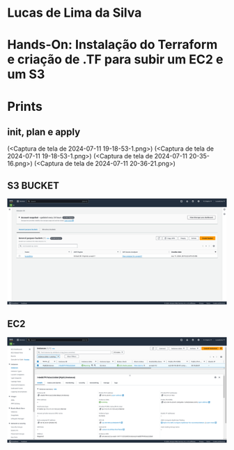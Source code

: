 # Lucas de Lima da Silva
# Hands-On: Instalação do Terraform e criação de .TF para subir um EC2 e um S3

# Prints
## init, plan e apply
(<Captura de tela de 2024-07-11 19-18-53-1.png>)
(<Captura de tela de 2024-07-11 19-18-53-1.png>)
(<Captura de tela de 2024-07-11 20-35-16.png>)
(<Captura de tela de 2024-07-11 20-36-21.png>)

## S3 BUCKET
![S3](<Captura de tela de 2024-07-11 20-20-38.png>) 

## EC2
![EC2](<Captura de tela de 2024-07-11 20-36-53.png>)